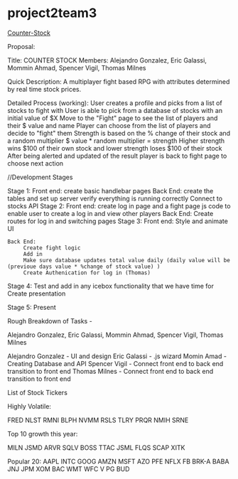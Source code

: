 # project2team3

[Counter-Stock](https://hidden-fortress-38316.herokuapp.com/ "Deployed Version of App")

Proposal:

Title: COUNTER STOCK
Members: Alejandro Gonzalez, Eric Galassi, Mommin Ahmad, Spencer Vigil, Thomas Milnes 

Quick Description: A multiplayer fight based RPG with attributes determined by real time stock prices.

Detailed Process (working):
    User creates a profile and picks from a list of stocks to fight with
    User is able to pick from a database of stocks with an initial value of $X
    Move to the "Fight" page to see the list of players and their $ value and name
    Player can choose from the list of players and decide to "fight" them
    Strength is based on the % change of their stock and a random multiplier
    $ value * random multiplier = strength
    Higher strength wins $100 of their own stock and lower strength loses $100 of their stock
    After being alerted and updated of the result player is back to fight page to choose next action
 


//Development Stages

Stage 1: 
    Front end:
        create basic handlebar pages
    Back End:
        create the tables and set up server
        verify everything is running correctly
        Connect to stocks API
Stage 2: 
    Front end:
        create log in page and a fight page
        js code to enable user to create a log in and view other players
    Back End:
         Create routes for log in and switching pages
Stage 3: 
    Front end:
        Style and animate UI
        
    Back End:
         Create fight logic
         Add in 
         Make sure database updates total value daily (daily value will be (previoue days value * %change of stock value) )
         Create Authenication for log in (Thomas)

    
Stage 4: 
    Test and add in any icebox functionality that we have time for
    Create presentation

Stage 5:
    Present
  
Rough Breakdown of Tasks  - 

Alejandro Gonzalez, Eric Galassi, Mommin Ahmad, Spencer Vigil, Thomas Milnes

Alejandro Gonzalez - UI and design
Eric Galassi - .js wizard 
Momin Amad - Creating Database and API 
Spencer Vigil - Connect front end to back end transition to front end
Thomas Milnes - Connect front end to back end transition to front end


List of Stock Tickers

Highly Volatile:

FRED
NLST
RMNI
BLPH
NVMM
RSLS
TLRY
PRQR
NMIH
SRNE

Top 10 growth this year:

MILN
JSMD
ARVR
SQLV
BOSS
TTAC
JSML
FLQS
SCAP
XITK

Popular 20:
AAPL
INTC
GOOG
AMZN
MSFT
AZO
PFE
NFLX
FB
BRK-A
BABA
JNJ
JPM
XOM
BAC
WMT
WFC
V
PG
BUD
